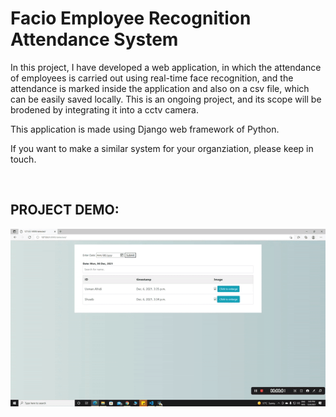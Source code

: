 # Facio Employee Recognition Attendance System

<p> In this project, I have developed a web application, in which the attendance of employees is carried out using real-time face recognition, and the attendance is marked inside the application and also on a csv file, which can be easily saved locally. This is an ongoing project, and its scope will be brodened by integrating it into a cctv camera. </p>


<p> This application is made using Django web framework of Python. </p>

<p> If you want to make a similar system for your organziation, please keep in touch. </p>

<br />


## PROJECT DEMO:

<img src="https://github.com/waleedjmm/Facio-Employee-Recognition-System/blob/main/Employee_Recognition.gif" />
